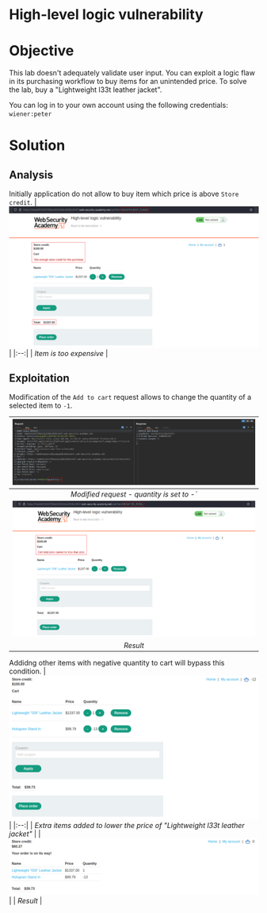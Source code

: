 # High-level logic vulnerability
# Objective
This lab doesn't adequately validate user input. You can exploit a logic flaw in its purchasing workflow to buy items for an unintended price. To solve the lab, buy a "Lightweight l33t leather jacket".

You can log in to your own account using the following credentials: `wiener:peter`


# Solution
## Analysis
Initially application do not allow to buy item which price is above `Store credit`.
|![](Images/image-5.png)|
|:--:| 
| *Item is too expensive* |

## Exploitation
Modification of the `Add to cart` request allows to change the quantity of a selected item to `-1`.

|![](Images/image-4.png)|
|:--:| 
| *Modified request - quantity is set to -`* |
|![](Images/image-6.png)|
| *Result* |

Addidng other items with negative quantity to cart will bypass this condition.
|![](Images/image-7.png)|
|:--:| 
| *Extra items added to lower the price of "Lightweight l33t leather jacket"* |
|![](Images/image-8.png)|
| *Result* |